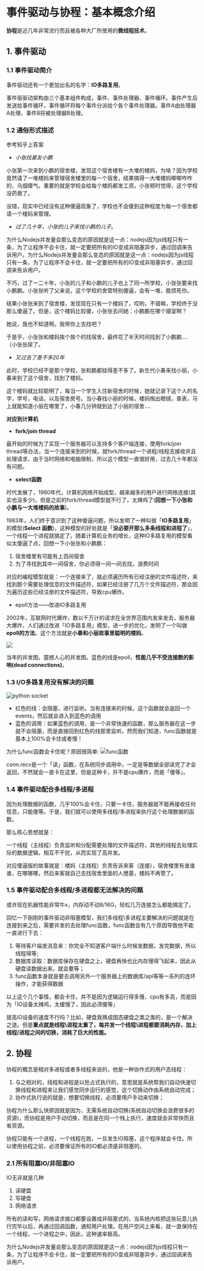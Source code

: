 # 事件驱动与协程：基本概念介绍

**协程**是近几年非常流行而且被各种大厂所使用的**微线程技术**。

## 1. 事件驱动

### 1.1 事件驱动简介

事件驱动还有一个更加出名的名字：**IO多路复用**。

事件驱驱动架构由三个基本组件构成，事件、事件处理器、事件循环。事件产生后发送给事件循环，事件循环将每个事件分派给个各个事件处理器。事件A由处理器A处理，事件B将被处理器B处理。

### 1.2 通俗形式描述

参考知乎上答案

- *小张找基友小鹏*

小张第一次来到小鹏的宿舍楼，发现这个宿舍楼有一大堆的楼妈，为啥？因为学校竟然请了一堆楼妈来管理宿舍楼里的每一个宿舍，结果搞得一大堆楼妈唧唧咋咋的，乌烟瘴气。重要的就是学校会给每个楼妈都发工资。小张顿时觉得，这个学校没药救了。

没错，现实中已经没有这种傻逼现象了，学校也不会傻到这种程度为每一个宿舍都请一个楼妈来管理。

- *过了几十年，小张的儿子来找小鹏的儿子*。

为什么Nodejs并发量会那么变态的原因就是这一点：nodejs因为js线程只有一条，为了让程序不会卡住，就一定要把所有的IO变成非阻塞异步，通过回调来告诉用户。为什么Nodejs并发量会那么变态的原因就是这一点：nodejs因为js线程只有一条，为了让程序不会卡住，就一定要把所有的IO变成非阻塞异步，通过回调来告诉用户。

不巧，过了一二十年，小张的儿子和小鹏的儿子也上了同一所学校，小张张要来找小鹏鹏。小张张听了父亲说，这个学校的舍管特别傻逼，会有一堆，能烦死你。

结果小张张来到了宿舍楼，发现现在只有一个楼妈了，哎哟，不错嘛，学校终于没那么傻逼了。但是，这个楼妈比较傻，小张张去问她：小鹏鹏在哪个寝室啊？

她说，我也不知道啊。我带你上去找吧？

于是乎，小张张和楼妈挨个挨个的找宿舍，最终花了半天时间找到了小鹏鹏....（小张张尿了。

- *又过去了差不多20年*

此时，学校已经不是那个学校，张和鹏都挂得差不多了。新生代小春来找小丽，小春来到了这个宿舍，找到了楼妈。

这个楼妈就比较聪明了，每当一个学生入住新宿舍的时候，她就记录下这个人的名字，学号，电话，以及宿舍房号。当小春找小丽的时候，楼妈掏出眼镜，查表，马上就能知道小丽在哪里了，小春几分钟就到达了小丽的宿舍....

**对应到计算机**

- **fork/join thread**

最开始的时候为了实现一个服务器可以支持多个客户端连接，使用fork/join thread等办法，当一个连接来到的时候，就fork/thread一个进程/线程去接收并且处理请求，由于当时网络和电脑限制，所以这个模型一直很好用，过去几十年都没有问题。

- **select函数**

时代发展了，1980年代，计算机网络开始成型，越来越多的用户进行网络连接(其实也没多少)，但是之前的fork/thread模型就不行了，太辣鸡了(**回想一下小张和小鹏与一大堆楼妈的故事**)。

1983年，人们终于意识到了这种傻逼问题，所以发明了一种叫做「**IO多路复用**」的模型(**Select 函数**)，这种模型的好处就是「**没必要开那么多条线程和进程了**」，一个线程一个进程就搞定了。随着计算机业务的增长，这种IO多路复用的模型看似太傻逼了点，回想一下小张张和小鹏鹏：

1. 宿舍楼里有可能有上百间宿舍
2. 为了寻找到其中一间宿舍，你必须得一间一间去找，浪费时间

对应的编程模型就是：一个连接来了，就必须遍历所有已经注册的文件描述符，来找到那个需要处理信息的文件描述符，如果已经注册了几万个文件描述符，那会因为遍历这些已经注册的文件描述符，导致cpu爆炸。

- epoll方法——改进IO多路复用

2002年，互联网时代爆炸，数以千万计的请求在全世界范围内发来发去，服务器大爆炸，人们通过改进「IO多路复用」模型，进一步的优化，发明了一个叫做**epoll的方法**。这个方法就是**小春和小丽故事里聪明的楼妈**。

![](./img/multiplexing_epoll_poll_compare.jpg)

当年的并发图，震撼人心的并发图。蓝色的线是epoll，**性能几乎不受连接数的影响(dead connections)**。

### 1.3 I/O多路复用没有解决的问题

![python socket](../精彩文章/img/python_socket.jpg)

- 红色的线：会阻塞，进行监听。当有连接来的时候，这个函数就会返回一个events，然后就会进入到蓝色的调用
- 蓝色的调用：如果蓝色的调用，是一个非常快速的函数，那么服务器在这一步就不会阻塞，而是直接回到红色的线那里监听。然而我们知道，func函数就是基本上100%会卡住或者慢！

为什么func函数会卡住呢？原因很简单:
![func函数](../精彩文章/img/python_socket_func.jpg)

conn.recv是一个「读」函数，在系统同步调用中，一定是等数据全部读完了才会返回，不然就会一直卡在这里，但是这种卡，并不是cpu爆炸，而是「傻等」。

### 1.4 事件驱动配合多线程/多进程

因为处理数据的函数，几乎100%会卡住，只要一卡住，服务器就不能再接收任何信息，只能傻等。于是，我们就可以使用多线程/多进程来执行这个处理数据的函数。

那么核心思想就是：

一个线程（主线程）负责监听和分配需要处理的文件描述符，其他的线程去处理实际的数据逻辑，相互不干扰，从而实现了高并发。

对应傻逼版的故事就是：楼妈（主线程）负责告诉来客（连接），宿舍楼里有谁谁谁，在哪哪哪，然后来客就自己去找宿舍里面的人搅基，楼妈不再管了。

### 1.5 事件驱动配合多线程/多进程都无法解决的问题

或许现在机器性能非常牛x，内存动不动8/16G，轻松几万连接怎么都能搞定了。

回忆一下刚刚的事件驱动非阻塞模型，我们多线程\多进程主要解决的问题就是在连接到来之后，需要并发的去处理func函数，func函数会有几个原因导致他不能一直进行下去：

1. 等待客户端发消息来：你完全不知道客户端什么时候发数据，发完数据，所以线程得等;
2. 数据库读取：数据库保存在硬盘之上，硬盘再快也比内存慢得飞起来，因此从硬盘读数据出来，就会要等；
3. func函数本身就是要去调用另外一个服务器上的数据库/api等等一系列的连环操作，才能获得数据

以上这个几个事情，都会卡住，并不是因为逻辑运行得多慢，cpu有多高，而是因为「IO设备太辣鸡，太缓慢了，因此必须傻等」

提高IO设备的速度不行吗？比如，硬盘我换成固态硬盘之类之类的，是一个解决之道。但是**重点就是线程\进程太重了，每并发一个线程\进程都要消耗内存，加上线程/进程之间的切换，消耗了巨大的性能。**

## 2. 协程

协程的概念是相对多进程或者多线程来说的，他是一种协作式的用户态线程：

1. 与之相对的，线程和进程是以抢占式执行的，意思就是系统帮我们自动快速切换线程和进程来让我们感觉同步运行的感觉，这个切换动作由系统自动完成；
2. 协作式执行说的就是，想要切换线程，必须要用户手动来切换；

协程为什么那么快原因就是因为，无需系统自动切换(系统自动切换会浪费很多的资源)，而协程是用户手动切换，而且是在同一个栈上执行，速度就会非常快而且省资源。

协程只能有一个进程，一个线程在跑，一旦发生IO阻塞，这个程序就会卡住。所以使用协程之前，必须要保证所有的IO都必须是非阻塞的。

### 2.1 所有阻塞IO/非阻塞IO

IO无非就是几种

1. 读硬盘
2. 写硬盘
3. 网络请求

所有的读和写，网络请求接口都要设置成非阻塞式的，当系统内核把这些玩意儿执行完毕以后，再通过回调函数，通知用户处理。在用户空间上来看，就一直保持在一个线程，一个进程之中，因此，这种速率极高。

为什么Nodejs并发量会那么变态的原因就是这一点：nodejs因为js线程只有一条，为了让程序不会卡住，就一定要把所有的IO变成非阻塞异步，通过回调来告诉用户。